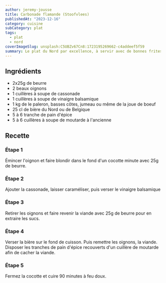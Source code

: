 ```yaml
---
author: jeremy-jousse
title: Carbonade flamande (Stoofvlees)
publishedAt: "2023-12-16"
category: cuisine
subCategory: plat
tags:
  - plat
  - nord
coverImageSlug: unsplash:C5UBZv67Cn8:1723195269662-c4addeef5f59
summary: Le plat du Nord par excellence, à servir avec de bonnes frites
---
```


## Ingrédients

- 2x25g de beurre
- 2 beaux oignons
- 1 cuillères à soupe de cassonade
- 1 cuillères à soupe de vinaigre balsamique
- 1 kg de le paleron, basses côtes, jumeau ou même de la joue de boeuf
- 25 cl de bière du Nord ou de Belgique
- 5 à 6 tranche de pain d'épice
- 5 à 6 cuillères à soupe de moutarde à l'ancienne

## Recette

### Étape 1

Émincer l'oignon et faire blondir dans le fond d'un cocotte minute avec 25g de beurre.

### Étape 2

Ajouter la cassonade, laisser caraméliser, puis verser le vinaigre balsamique

### Étape 3

Retirer les oignons et faire revenir la viande avec 25g de beurre pour en extraire les sucs.

### Étape 4

Verser la bière sur le fond de cuisson. Puis remettre les oignons, la viande.  
Disposer les tranches de pain d'épice recouverts d'un cuillère de moutarde afin
de cacher la viande.

### Étape 5

Fermez la cocotte et cuire 90 minutes à feu doux.
